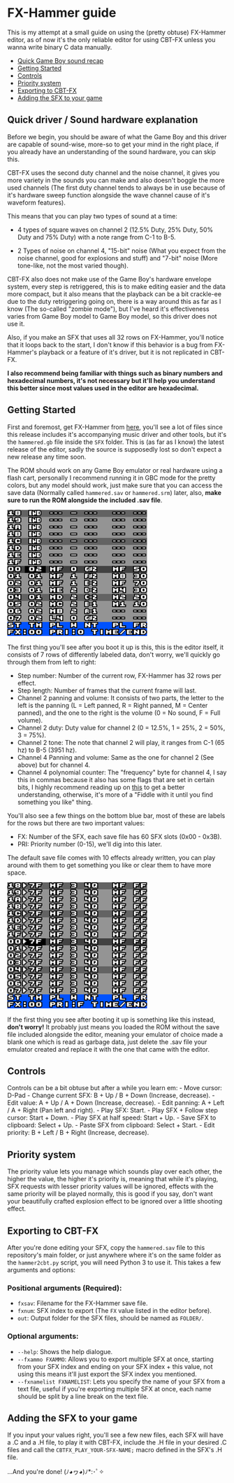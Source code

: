 # FX-Hammer guide
This is my attempt at a small guide on using the (pretty obtuse) FX-Hammer editor, as of now it's the only reliable editor for using CBT-FX unless you wanna write binary C data manually.
* [Quick Game Boy sound recap](#quick-game-boy-sound-recap)
* [Getting Started](#getting-started)
* [Controls](#controls)
* [Priority system](#priority-system)
* [Exporting to CBT-FX](#exporting-to-cbt-fx)
* [Adding the SFX to your game](#adding-the-sfx-to-your-game)

## Quick driver / Sound hardware explanation
Before we begin, you should be aware of what the Game Boy and this driver are capable of sound-wise, more-so to get your mind in the right place, if you already have an understanding of the sound hardware, you can skip this.

CBT-FX uses the second duty channel and the noise channel, it gives you more variety in the sounds you can make and also doesn't boggle the more used channels (The first duty channel tends to always be in use because of it's hardware sweep function alongside the wave channel cause of it's waveform features).

This means that you can play two types of sound at a time:
- 4 types of square waves on channel 2 (12.5% Duty, 25% Duty, 50% Duty and 75% Duty) with a note range from C-1 to B-5.

- 2 Types of noise on channel 4, "15-bit" noise (What you expect from the noise channel, good for explosions and stuff) and "7-bit" noise (More tone-like, not the most varied though).

CBT-FX also does not make use of the Game Boy's hardware envelope system, every step is retriggered, this is to make editing easier and the data more compact, but it also means that the playback can be a bit crackle-ee due to the duty retriggering going on, there is a way around this as far as I know (The so-called "zombie mode"), but I've heard it's effectiveness varies from Game Boy model to Game Boy model, so this driver does not use it.

Also, if you make an SFX that uses all 32 rows on FX-Hammer, you'll notice that it loops back to the start, I don't know if this behavior is a bug from FX-Hammer's playback or a feature of it's driver, but it is not replicated in CBT-FX.

**I also recommend being familiar with things such as binary numbers and hexadecimal numbers, it's not necessary but it'll help you understand this better since most values used in the editor are hexadecimal.**

## Getting Started
First and foremost, get FX-Hammer from [here](https://www.pouet.net/prod.php?which=17337), you'll see a lot of files since this release includes it's accompanying music driver and other tools, but it's the `hammered.gb` file inside the `SFX` folder. This is (as far as I know) the latest release of the editor, sadly the source is supposedly lost so don't expect a new release any time soon. 

The ROM should work on any Game Boy emulator or real hardware using a flash cart, personally I recommend running it in GBC mode for the pretty colors, but any model should work, just make sure that you can access the save data (Normally called `hammered.sav` or `hammered.srm`) later, also, **make sure to run the ROM alongside the included .sav file**.


![First thing](/img/first_thing.bmp)

The first thing you'll see after you boot it up is this, this is the editor itself, it consists of 7 rows of differently labeled data, don't worry, we'll quickly go through them from left to right:
* Step number: Number of the current row, FX-Hammer has 32 rows per effect.
* Step length: Number of frames that the current frame will last.
* Channel 2 panning and volume: It consists of two parts, the letter to the left is the panning (L = Left panned, R = Right panned, M = Center panned), and the one to the right is the volume (0 = No sound, F = Full volume).
* Channel 2 duty: Duty value for channel 2 (0 = 12.5%, 1 = 25%, 2 = 50%, 3 = 75%).
* Channel 2 tone: The note that channel 2 will play, it ranges from C-1 (65 hz) to B-5 (3951 hz).
* Channel 4 Panning and volume: Same as the one for channel 2 (See above) but for channel 4.
* Channel 4 polynomial counter: The "frequency" byte for channel 4, I say this in commas because it also has some flags that are set in certain bits, I highly recommend reading up on [this](https://gbdev.io/pandocs/Sound_Controller.html#ff22---nr43---channel-4-polynomial-counter-rw) to get a better understanding, otherwise, it's more of a "Fiddle with it until you find something you like" thing.

You'll also see a few things on the bottom blue bar, most of these are labels for the rows but there are two important values:
* FX: Number of the SFX, each save file has 60 SFX slots (0x00 - 0x3B).
* PRI: Priority number (0-15), we'll dig into this later.

The default save file comes with 10 effects already written, you can play around with them to get something you like or clear them to have more space.

![SaveBug](/img/save_bug.bmp)

If the first thing you see after booting it up is something like this instead, **don't worry!** It probably just means you loaded the ROM without the save file included alongside the editor, meaning your emulator of choice made a blank one which is read as garbage data, just delete the .sav file your emulator created and replace it with the one that came with the editor.

## Controls

Controls can be a bit obtuse but after a while you learn em:
	- Move cursor: D-Pad
	- Change current SFX: B + Up / B + Down (Increase, decrease).
	- Edit value: A + Up / A  + Down (Increase, decrease).
	- Edit panning: A + Left / A + Right (Pan left and right).
	- Play SFX: Start.
	- Play SFX + Follow step cursor: Start + Down.
	- Play SFX at half speed: Start + Up.
	- Save SFX to clipboard: Select + Up.
	- Paste SFX from clipboard: Select + Start.
	- Edit priority: B + Left / B + Right (Increase, decrease).

## Priority system
The priority value lets you manage which sounds play over each other, the higher the value, the higher it's priority is, meaning that while it's playing, SFX requests with lesser priority values will be ignored, effects with the same priority will be played normally, this is good if you say, don't want your beautifully crafted explosion effect to be ignored over a little shooting effect.

## Exporting to CBT-FX
After you're done editing your SFX, copy the `hammered.sav` file to this repository's main folder, or just anywhere where it's on the same folder as the `hammer2cbt.py` script, you will need Python 3 to use it. This takes a few arguments and options:
### Positional arguments (Required):
* `fxsav`: Filename for the FX-Hammer save file.
* `fxnum`: SFX index to export (The `FX` value listed in the editor before).
* `out`: Output folder for the SFX files, should be named as `FOLDER/`.
### Optional arguments:
* `--help`: Shows the help dialogue.
* `--fxammo FXAMMO`: Allows you to export multiple SFX at once, starting from your SFX index and ending on your SFX index + this value, not using this means it'll just export the SFX index you mentioned.
* `--fxnamelist FXNAMELIST`: Lets you specify the name of your SFX from a text file, useful if you're exporting multiple SFX at once, each name should be split by a line break on the text file.

## Adding the SFX to your game
If you input your values right, you'll see a few new files, each SFX will have a .C and a .H file, to play it with CBT-FX, include the .H file in your desired .C files and call the `CBTFX_PLAY_YOUR-SFX-NAME;` macro defined in the SFX's .H file.

...And you're done! (ﾉ◕ヮ◕)ﾉ*:･ﾟ✧